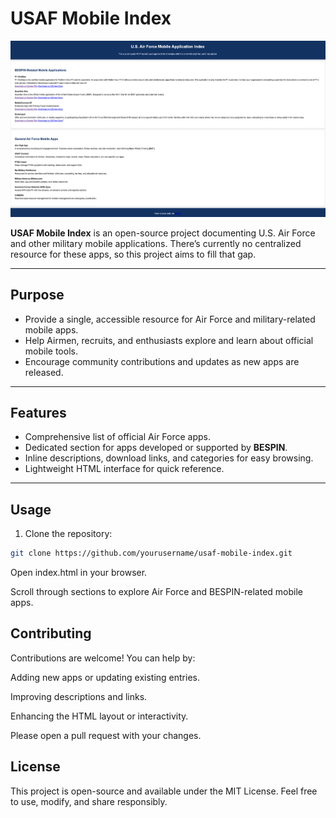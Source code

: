 # USAF Mobile Index

![MVP Screenshot](bad-mvp-v1.png)

**USAF Mobile Index** is an open-source project documenting U.S. Air Force and other military mobile applications. There’s currently no centralized resource for these apps, so this project aims to fill that gap.

---

## Purpose

- Provide a single, accessible resource for Air Force and military-related mobile apps.  
- Help Airmen, recruits, and enthusiasts explore and learn about official mobile tools.  
- Encourage community contributions and updates as new apps are released.

---

## Features

- Comprehensive list of official Air Force apps.  
- Dedicated section for apps developed or supported by **BESPIN**.  
- Inline descriptions, download links, and categories for easy browsing.  
- Lightweight HTML interface for quick reference.  

---

## Usage

1. Clone the repository:

```bash
git clone https://github.com/yourusername/usaf-mobile-index.git
```
Open index.html in your browser.

Scroll through sections to explore Air Force and BESPIN-related mobile apps.

## Contributing
Contributions are welcome! You can help by:

Adding new apps or updating existing entries.

Improving descriptions and links.

Enhancing the HTML layout or interactivity.

Please open a pull request with your changes.

## License
This project is open-source and available under the MIT License.
Feel free to use, modify, and share responsibly.